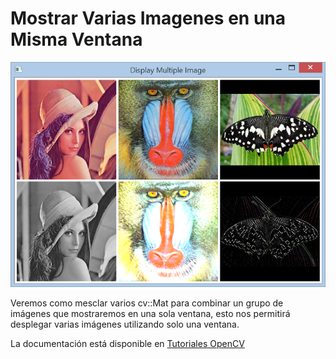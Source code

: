 # Mostrar Varias Imagenes en una Misma Ventana

![OpenCV MultiView](img/opencv-window.png "mostar varias imagenes en una ventana")

Veremos como mesclar varios cv::Mat para combinar un grupo de imágenes que mostraremos en una sola ventana, esto nos permitirá desplegar varias imágenes utilizando solo una ventana. 

La documentación está disponible en [Tutoriales OpenCV](http://acodigo.blogspot.com/p/tutorial-opencv.html)